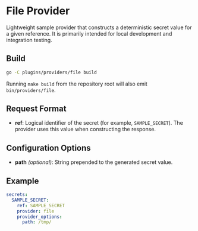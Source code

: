 # File Provider

Lightweight sample provider that constructs a deterministic secret value for a given reference. It is primarily intended for local development and integration testing.

## Build

```bash
go -C plugins/providers/file build
```

Running `make build` from the repository root will also emit `bin/providers/file`.

## Request Format

- **ref**: Logical identifier of the secret (for example, `SAMPLE_SECRET`). The provider uses this value when constructing the response.

## Configuration Options

- **path** *(optional)*: String prepended to the generated secret value.

## Example

```yaml
secrets:
  SAMPLE_SECRET:
    ref: SAMPLE_SECRET
    provider: file
    provider_options:
      path: /tmp/
```
